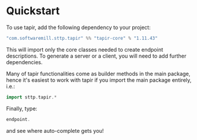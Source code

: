 # Quickstart

To use tapir, add the following dependency to your project:

```scala
"com.softwaremill.sttp.tapir" %% "tapir-core" % "1.11.43"
```

This will import only the core classes needed to create endpoint descriptions. To generate a server or a client, you
will need to add further dependencies.

Many of tapir functionalities come as builder methods in the main package, hence it's easiest to work with tapir if 
you import the main package entirely, i.e.:

```scala
import sttp.tapir.*
```

Finally, type:

```scala
endpoint.
```

and see where auto-complete gets you!


